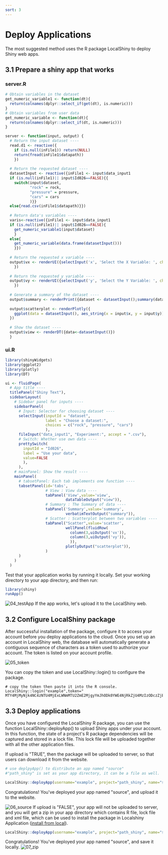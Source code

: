 ```yaml
---
sort: 3
---
```


# Deploy Applications
The most suggested method uses the R package LocalShiny to deploy Shiny web apps.

## 3.1 Prepare a shiny app that works

### server.R
```r
# Obtain variables in the dataset
get_numeric_variable1 <- function(dt){
  return(colnames(dplyr::select_if(get(dt), is.numeric)))
}
# Obtain variables from user data
get_numeric_variable <- function(dt){
  return(colnames(dplyr::select_if(dt, is.numeric)))
}

server <- function(input, output) {
  # Return the input dataset ----
  read.d1 <- reactive({
    if (is.null(inFile1)) return(NULL)
    return(fread(inFile1$datapath))
    })
  
  # Return the requested dataset ----
  datasetInput <- reactive({inFile1 <- input$data_input1 
  if (is.null(inFile1)|| input$Id026==FALSE){{
    switch(input$dataset,
           "rock" = rock,
           "pressure" = pressure,
           "cars" = cars
           )}}
  else{read.csv(inFile1$datapath)}})
 
  # Return data's variables ----
  varis<-reactive({inFile1 <- input$data_input1
  if (is.null(inFile1)|| input$Id026==FALSE){
    get_numeric_variable1(input$dataset)
    }
  else{
    get_numeric_variable(data.frame(datasetInput()))
    }})
  
  # Return the requested x variable ----
  output$vx <- renderUI({selectInput('x', 'Select the X Variable: ', choices = varis())
    })
  
  # Return the requested y variable ----
  output$vy <- renderUI({selectInput('y', 'Select the Y Variable: ', choices = setdiff(varis(),input$x))
    })
  
  # Generate a summary of the dataset ----
  output$summary <- renderPrint({dataset <- datasetInput();summary(dataset)})
  
  output$scatterplot <- renderPlotly({
    ggplot(data = datasetInput(), aes_string(x = input$x, y = input$y)) +geom_point()
  })
  
  # Show the dataset ----
  output$view <- renderDT({data<-datasetInput()})
  }

```

### ui.R

```r
library(shinyWidgets)
library(ggplot2)
library(plotly)
library(DT)

ui <- fluidPage(
  # App title ----
  titlePanel("Shiny Text"),
  sidebarLayout(
    # Sidebar panel for inputs ----
    sidebarPanel(
      # Input: Selector for choosing dataset ----
      selectInput(inputId = "dataset",
                  label = "Choose a dataset:",
                  choices = c("rock", "pressure", "cars")
                  ),
      fileInput("data_input1", "Experiment:", accept = ".csv"),
      # Switch: Whether use own data ----
      prettySwitch(
        inputId = "Id026",
        label = "Use your data",
        value=FALSE
        ), 
      ),
    # mainPanel: Show the result ----
    mainPanel(
      # tabsetPanel: Each tab implements one function ----
      tabsetPanel(id='tabs',
                  # View : View data ----
                  tabPanel('View',value='view',
                           dataTableOutput("view")),
                  # Summary : The Summary of data ----
                  tabPanel('Summary',value='summary',
                           verbatimTextOutput("summary")),
                  # Scatter : Scatterplot between two variables ----
                  tabPanel("Scatter",value='scatter',
                           wellPanel(fluidRow(
                             column(3,uiOutput('vx')),
                             column(3,uiOutput('vy')),
                             )),
                           plotlyOutput("scatterplot")),
                  )
      )
    )
  )

```
Test that your application works by running it locally. Set your working directory to your app directory, and then run:

```r
library(shiny)
runApp()
```

![04_testApp](images/04_testApp.png)
If the app works, let's upload it to the LocalShiny web.

## 3.2 Configure LocalShiny package
After successful installation of the package, configure it to access your account before you deploy applications to the cloud. Once you set up an account in LocalShiny web, the database will automatically generate a contiguous sequence of characters as a token used to authorize your account. The token is listed on your account profile.

![05_token](images/05_token.png)

You can copy the token and use LocalShiny::login() to configure the package.

```
# copy the token then paste it into the R console. 
LocalShiny::login("example",token=" MTY4MjMyNjk4NC4zNTU4MjExLWNmMTU2ZmE2MjgyYmJhODk0YWE4NjRkZjU4MzIzODczZjE2YzgxYzktMjAyMzMyOQ==")
```

## 3.3 Deploy applications

Once you have configured the LocalShiny R package, you can use the function LocalShiny::deployApp() to upload Shiny apps under your account. In this function, the state of a project's R package dependencies will be captured and stored in a lock file. This lock file will be uploaded together with all the other application files.

If upload is "TRUE", then the package will be uploaded to server, so that users can download it from the website.

```r
# use deplpyApp() to distribute an app named "source"
#"path_shiny" is set as your app directory, it can be a file as well.

LocalShiny::deployApp(username="example", project="path_shiny", name="source" ,upload=TRUE)
```
Congratulations! You've deployed your app named "source", and upload it to the website. 

![06_source](images/06_source.png)
If upload is "FALSE", your app will not be uploaded to server, and you will get a zip in your app directory which contains R file, lock file and xml file, which can be used to install the package in Localshiny Application ([install from local](#jump)).

```r
LocalShiny::deployApp(username="example", project="path_shiny", name="source" ,upload=FALSE)
```
Congratulations! You've deployed your app named "source", and save it locally. 
![07_zip](images/07_zip.png)
